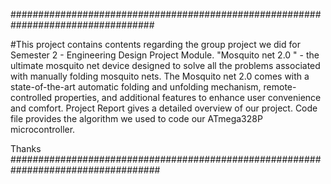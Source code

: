 ##################################################################################

#This project contains contents regarding the group project we did for Semester 2 - Engineering Design Project Module.
"Mosquito net 2.0 " - the ultimate mosquito net device designed to solve all the problems associated with manually folding mosquito nets. The Mosquito net 2.0 comes with a state-of-the-art automatic folding and unfolding mechanism, remote-controlled properties, and additional features to enhance user convenience and comfort.
Project Report gives a detailed overview of our project.
Code file provides the algorithm we used to code our  ATmega328P microcontroller.

Thanks
###################################################################################
